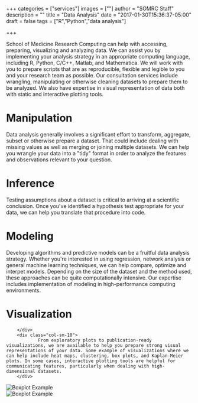 +++
categories = ["services"]
images = [""]
author = "SOMRC Staff"
description = ""
title = "Data Analysis"
date = "2017-01-30T15:36:37-05:00"
draft = false
tags = ["R","Python","data analysis"]

+++

<p class=lead>School of Medicine Research Computing can help with accessing, preparing, visualizing and analyzing data. We can assist you by implementing your analysis strategy in an appropriate computing language, including R, Python, C/C++, Matlab, and Mathematica. We will work with you to prepare scripts that are as reproducible, flexible and legible to you and your research team as possible. Our consultation services include wrangling, manipulating or otherwise cleaning datasets to prepare them to be analyzed. We also have expertise in visual representation of data both with static and interactive plotting tools.</p>

# Manipulation

<div class="row">
        <div class="col-sm-2">
               <i class = "fa fa-4x fa-th"></i>
        </div>
        <div class="col-sm-10">
        Data analysis generally involves a significant effort to transform, aggregate, subset or otherwise prepare a dataset. That could include dealing with missing values as well as merging or joining multiple datasets. We can help you wrangle your data into a "tidy" format in order to analyze the features and observations relevant to your question.
        </div>
</div>

# Inference

<div class="row">
        <div class="col-sm-2">
               <i class = "fa fa-4x fa-plus-square"></i>
        </div>
        <div class="col-sm-10">
                Testing assumptions about a dataset is critical to arriving at a scientific conclusion. Once you've identified a hypothesis test appropriate for your data, we can help you translate that procedure into code.
        </div>
</div>

# Modeling

<div class="row">
        <div class="col-sm-2">
               <i class = "fa fa-4x fa-rocket"></i>
        </div>
        <div class="col-sm-10">
                Developing algorithms and predictive models can be a fruitful data analysis strategy. Whether you're interested in using regression, network analysis or general machine learning techniques, we can help compare, optimize and interpet models. Depending on the size of the dataset and the method used, these approaches can be quite computationally intensive. Our expertise includes implementation of modeling in high-performance computing environments.
        </div>
</div>

# Visualization

<div class="row">
        <div class="col-sm-2">
               <i class = "fa fa-4x fa-area-chart"></i>

        </div>
        <div class="col-sm-10">
                From exploratory plots to publication-ready visualizations, we are available to help you prepare strong visual representations of your data. Some example of visualizations where we can help include heat maps, clustering, box plots, and Kaplan-Meier plots. In some cases, interactive plotting tools are helpful for communicating features, particularly when dealing with high-dimensional datasets. 
        </div>
</div>

<div class="row">
	<div class="col-sm-4">
		<img class="img-fluid" src="https://somrc.virginia.edu/images/boxplot.png" alt="Boxplot Example" align="center" />
	</div>
	<div class="col-sm-4">
		<img class="img-fluid" src="https://somrc.virginia.edu/images/heatmap.png" alt="Boxplot Example" align="center" />
	</div>
</div>